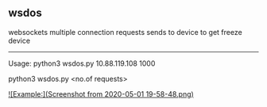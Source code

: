 ## wsdos

websockets multiple connection requests sends to device to get freeze device



-------------------------------------------------------------------------------------


Usage:
python3 wsdos.py 10.88.119.108 1000

python3 wsdos.py <IP Address> <no.of requests>



[![Example:](Screenshot from 2020-05-01 19-58-48.png)](https://youtu.be/GhhDNFVsQBc)

